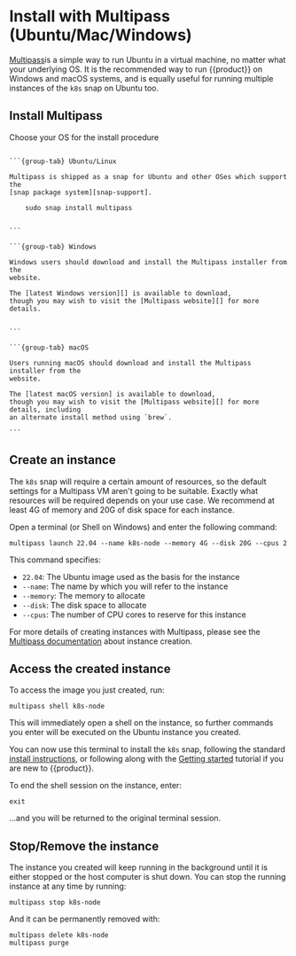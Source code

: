 # Install with Multipass (Ubuntu/Mac/Windows)

[Multipass][]is a simple way to run Ubuntu in a
virtual machine, no matter what your underlying OS. It is the recommended way
to run {{product}} on Windows and macOS systems, and is equally useful
for running multiple instances of the `k8s` snap on Ubuntu too.

## Install Multipass

Choose your OS for the install procedure

````{tabs}

```{group-tab} Ubuntu/Linux

Multipass is shipped as a snap for Ubuntu and other OSes which support the
[snap package system][snap-support].

    sudo snap install multipass


```

```{group-tab} Windows

Windows users should download and install the Multipass installer from the
website.

The [latest Windows version][] is available to download,
though you may wish to visit the [Multipass website][] for more details.


```

```{group-tab} macOS

Users running macOS should download and install the Multipass installer from the
website.

The [latest macOS version] is available to download,
though you may wish to visit the [Multipass website][] for more details, including
an alternate install method using `brew`.

```

````

## Create an instance

The `k8s` snap will require a certain amount of resources, so the default
settings for a Multipass VM aren't going to be suitable. Exactly what resources
will be required depends on your use case. We recommend at least 4G of memory
and 20G of disk space for each instance.

Open a terminal (or Shell on Windows) and enter the following command:

```
multipass launch 22.04 --name k8s-node --memory 4G --disk 20G --cpus 2
```

This command specifies:

- `22.04`: The Ubuntu image used as the basis for the instance
- `--name`: The name by which you will refer to the instance
- `--memory`: The memory to allocate
- `--disk`: The disk space to allocate
- `--cpus`: The number of CPU cores to reserve for this instance

For more details of creating instances with Multipass, please see the
[Multipass documentation][Multipass-options] about instance creation.

## Access the created instance

To access the image you just created, run:

```
multipass shell k8s-node
```

This will immediately open a shell on the instance, so further commands you
enter will be executed on the Ubuntu instance you created.

You can now use this terminal to install the `k8s` snap, following the standard
[install instructions][], or following along with the [Getting started][]
tutorial if you are new to {{product}}.

To end the shell session on the instance, enter:

```
exit
```

...and you will be returned to the original terminal session.

## Stop/Remove the instance

The instance you created will keep running in the background until it is either
stopped or the host computer is shut down. You can stop the running instance at
any time by running:

```
multipass stop k8s-node
```

And it can be permanently removed with:

```
multipass delete k8s-node
multipass purge
```

<!-- LINKS -->
<!-- markdownlint-disable MD053 -->
[Multipass]:https://multipass.run/
[snap-support]: https://snapcraft.io/docs/installing-snapd
[Multipass-options]: https://multipass.run/docs/tutorial#p-71169-create-a-customised-instance
[install instructions]: ./snap
[Getting started]: ../../tutorial/getting-started
[Multipass website]: https://multipass.run/docs
[latest Window version]:https://multipass.run/download/windows
[latest macOS version]:https://multipass.run/download/macos
